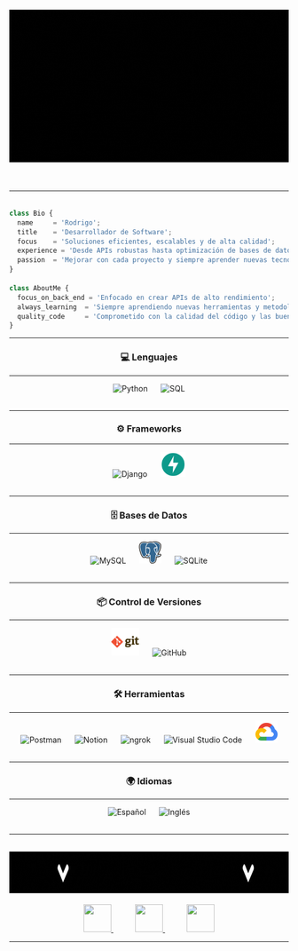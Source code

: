 <div align="center">
	<br>
	<img src="https://github.com/Rodrigo-Suarez/Rodrigo-Suarez/blob/main/rodrigo_github_banner.gif" width="1400" height="275">
	<br>
</div>
<br>
<br>

----

```python

class Bio {
  name     = 'Rodrigo';
  title    = 'Desarrollador de Software';
  focus    = 'Soluciones eficientes, escalables y de alta calidad';
  experience = 'Desde APIs robustas hasta optimización de bases de datos';
  passion  = 'Mejorar con cada proyecto y siempre aprender nuevas tecnologías';
}

class AboutMe {
  focus_on_back_end = 'Enfocado en crear APIs de alto rendimiento';
  always_learning  = 'Siempre aprendiendo nuevas herramientas y metodologías';
  quality_code     = 'Comprometido con la calidad del código y las buenas prácticas';
}

```

-----
### <div align="center">💻 Lenguajes </div>
-----
<div align="center">
  <img alt="Python" width="60px" src="https://www.todosoluciones.es/wp-content/uploads/2024/11/Python-Logo-600x445.png.webp" />
  &nbsp;&nbsp;&nbsp;&nbsp;
  <img alt="SQL" width="60px" src="https://miro.medium.com/v2/resize:fit:787/1*IYEvbY1IRNoXRTuAIWpERQ.png" />
</div>
<br />

-----
### <div align="center">⚙️ Frameworks</div>
-----
<div align="center">
  <img alt="Django" width="45px" src="https://avatars.githubusercontent.com/u/27804?s=200&v=4" />
  &nbsp;&nbsp;&nbsp;&nbsp;
  <img alt="FastAPI" width="45px" src="https://raw.githubusercontent.com/github/explore/master/topics/fastapi/fastapi.png" />
</div>
<br />

-----
### <div align="center">🗄️ Bases de Datos</div>
-----
<div align="center">
  <img alt="MySQL" width="40px" src="https://cdn-icons-png.flaticon.com/512/5968/5968313.png" />
  &nbsp;&nbsp;&nbsp;&nbsp;
  <img alt="PostgreSQL" width="40px" src="https://raw.githubusercontent.com/github/explore/master/topics/postgresql/postgresql.png" />
  &nbsp;&nbsp;&nbsp;&nbsp;
  <img alt="SQLite" width="90px" src="https://upload.wikimedia.org/wikipedia/commons/3/38/SQLite370.svg" />
</div>
<br />

-----
### <div align="center">📦 Control de Versiones</div>
-----
<div align="center">
  <img alt="Git" width="50px" src="https://raw.githubusercontent.com/github/explore/master/topics/git/git.png" />
  &nbsp;&nbsp;&nbsp;&nbsp;
  <img alt="GitHub" width="60px" src="https://img.icons8.com/ios11/512/FFFFFF/github.png" />
</div>
<br />

-----
### <div align="center">🛠️ Herramientas</div>
-----
<div align="center">
  <img alt="Postman" width="40px" src="https://www.svgrepo.com/show/354202/postman-icon.svg" />
  &nbsp;&nbsp;&nbsp;&nbsp;
  <img alt="Notion" width="40px" src="https://upload.wikimedia.org/wikipedia/commons/4/45/Notion_app_logo.png" />
  &nbsp;&nbsp;&nbsp;&nbsp;
  <img alt="ngrok" width="40px" src="https://logowik.com/content/uploads/images/ngrok-api-gateway1400.logowik.com.webp" />
  &nbsp;&nbsp;&nbsp;&nbsp;
  <img alt="Visual Studio Code" width="40px" src="https://code.visualstudio.com/assets/favicon.ico" />
  &nbsp;&nbsp;&nbsp;&nbsp;
  <img alt="Google Cloud" width="40px" src="https://raw.githubusercontent.com/github/explore/master/topics/google-cloud/google-cloud.png" />
</div>
<br />

-----
### <div align="center">🌍 Idiomas</div>
-----
<div align="center">
  <img alt="Español" width="50px" src="https://upload.wikimedia.org/wikipedia/commons/thumb/9/9a/Flag_of_Spain.svg/32px-Flag_of_Spain.svg.png" />
  &nbsp;&nbsp;&nbsp;&nbsp;
  <img alt="Inglés" width="60px" src="https://upload.wikimedia.org/wikipedia/commons/thumb/a/a4/Flag_of_the_United_States.svg/32px-Flag_of-the-United-States.svg.png" />
</div>
<br />


---------------------------------------------------------------------------------------------------------------------------------------------------------------------------------
<div align="center">
	<br>
	<img src="https://github.com/Rodrigo-Suarez/Rodrigo-Suarez/blob/main/rodrigo_github_contact_with_me.gif" width="1400" height="75">
	<br>
</div>
<br>
<div align="center">
	<a href="https://www.linkedin.com/in/rodrigo-suarez-85225a318/">
	    <img src="https://upload.wikimedia.org/wikipedia/commons/thumb/c/ca/LinkedIn_logo_initials.png/640px-LinkedIn_logo_initials.png" width="50" height="50">
	</a>
	&nbsp;&nbsp;&nbsp;&nbsp;
	&nbsp;&nbsp;&nbsp;&nbsp;
	<a href="https://discord.com/users/558724992561315841/">
	    <img src="https://logodownload.org/wp-content/uploads/2017/11/discord-logo-1-1.png" width="50" height="50">
	</a>
	&nbsp;&nbsp;&nbsp;&nbsp;
	&nbsp;&nbsp;&nbsp;&nbsp;
	<a href="mailto:rodrigo.facultad.unsj@gmail.com">
	    <img src="https://upload.wikimedia.org/wikipedia/commons/thumb/7/7e/Gmail_icon_%282020%29.svg/2560px-Gmail_icon_%282020%29.svg.png" width="50" height="50">
	</a>
</div>

---------------------------------------------------------------------------------------------------------------------------------------------------------------------------------




